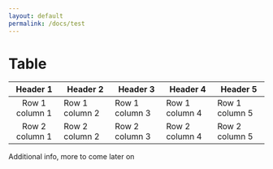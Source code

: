 ```yaml
---
layout: default
permalink: /docs/test
---
```


# Table

| Header 1         | Header 2       | Header 3       | Header 4       | Header 5       |
|:----------------:|----------------|----------------|----------------|----------------|
| Row 1 column 1   | Row 1 column 2 | Row 1 column 3 | Row 1 column 4 | Row 1 column 5 |
| Row 2 column 1   | Row 2 column 2 | Row 2 column 3 | Row 2 column 4 | Row 2 column 5 |

Additional info, more to come later on
